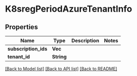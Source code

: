 # K8sregPeriodAzureTenantInfo

## Properties

Name | Type | Description | Notes
------------ | ------------- | ------------- | -------------
**subscription_ids** | **Vec<String>** |  | 
**tenant_id** | **String** |  | 

[[Back to Model list]](../README.md#documentation-for-models) [[Back to API list]](../README.md#documentation-for-api-endpoints) [[Back to README]](../README.md)


